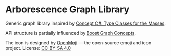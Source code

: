 # Arborescence Graph Library

Generic graph library inspired by [Concept C#: Type Classes for the Masses](https://github.com/MattWindsor91/roslyn/blob/master/concepts/docs/csconcepts.md).

API structure is partially influenced by [Boost Graph Concepts](https://www.boost.org/doc/libs/1_68_0/libs/graph/doc/graph_concepts.html).

The icon is designed by [OpenMoji](https://openmoji.org) — the open-source emoji and icon project. License: [CC BY-SA 4.0](https://creativecommons.org/licenses/by-sa/4.0/)
